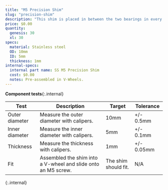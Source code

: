 ```yaml
---
title: "M5 Precision Shim"
slug: "precision-shim"
description: "This shim is placed in between the two bearings in every pre-assembled V-wheel."
price: $0.00
quantity:
  genesis: 30
  xl: 30
specs:
  material: Stainless steel
  OD: 10mm
  ID: 5mm
  thickness: 1mm
internal-specs:
  internal part name: SS M5 Precision Shim
  cost: $0.00
  notes: Pre-assembled in V-Wheels.
---
```


**Component tests**{:.internal}

|Test          |Description  |Target       |Tolerance    |
|--------------|-------------|-------------|-------------|
|Outer diameter|Measure the outer diameter with calipers.|10mm|+/- 0.5mm
|Inner diameter|Measure the inner diameter with calipers.|5mm|+/- 0.1mm
|Thickness     |Measure the thickness with calipers.|1mm|+/- 0.05mm
|Fit           |Assembled the shim into a V-wheel and slide onto an M5 screw.|The shim should fit.|N/A
{:.internal}
